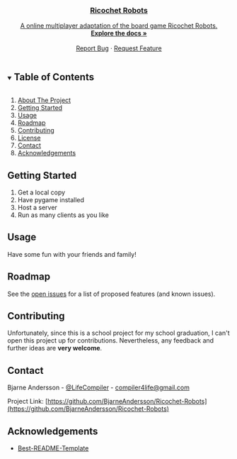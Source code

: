 <!-- PROJECT LOGO -->
<br />
<p align="center">
  <a href="https://github.com/BjarneAndersson/Ricochet-Robots>
    <img src="images/logo.png" alt="Logo" width="80" height="80">

<h3 align="center">Ricochet Robots</h3>

  <p align="center">
    A online multiplayer adaptation of the board game Ricochet Robots.
    <br />
    <a href="https://github.com/BjarneAndersson/Ricochet-Robots"><strong>Explore the docs »</strong></a>
    <br />
    <br />
    <a href="https://github.com/BjarneAndersson/Ricochet-Robots/issues">Report Bug</a>
    ·
    <a href="https://github.com/BjarneAndersson/Ricochet-Robots/issues">Request Feature</a>
  </p>
</p>


<!-- TABLE OF CONTENTS -->
<details open="open">
  <summary><h2 style="display: inline-block">Table of Contents</h2></summary>
  <ol>
    <li>
      <a href="#about-the-project">About The Project</a>
    </li>
    <li>
      <a href="#getting-started">Getting Started</a>
    </li>
    <li><a href="#usage">Usage</a></li>
    <li><a href="#roadmap">Roadmap</a></li>
    <li><a href="#contributing">Contributing</a></li>
    <li><a href="#license">License</a></li>
    <li><a href="#contact">Contact</a></li>
    <li><a href="#acknowledgements">Acknowledgements</a></li>
  </ol>
</details>


## Getting Started

1. Get a local copy
2. Have pygame installed
3. Host a server
4. Run as many clients as you like


## Usage

<!-- Use this space to show useful examples of how a project can be used. Additional screenshots, code examples and demos work well in this space. You may also link to more resources.-->

Have some fun with your friends and family!


## Roadmap

See the [open issues](https://github.com/BjarneAndersson/Ricochet-Robots/issues) for a list of proposed features (and
known issues).


## Contributing

Unfortunately, since this is a school project for my school graduation, I can't open this project up for contributions.
Nevertheless, any feedback and further ideas are **very welcome**.


## Contact

Bjarne Andersson - [@LifeCompiler](https://twitter.com/LifeCompiler) - compiler4life@gmail.com

Project Link: [https://github.com/BjarneAndersson/Ricochet-Robots](https://github.com/BjarneAndersson/Ricochet-Robots)


## Acknowledgements

* [Best-README-Template](https://github.com/othneildrew/Best-README-Template)
